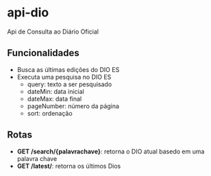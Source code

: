 # api-dio
Api de Consulta ao Diário Oficial

## Funcionalidades

- Busca as últimas edições do DIO ES
- Executa uma pesquisa no DIO ES
  - query: texto a ser pesquisado
  - dateMin: data inicial
  - dateMax: data final
  - pageNumber: número da página
  - sort: ordenação
  
 ## Rotas
 - **GET /search/{palavrachave}**: retorna o DIO atual basedo em uma palavra chave
 - **GET /latest/**: retorna os últimos Dios
